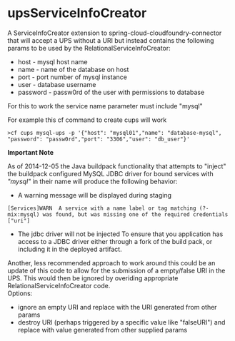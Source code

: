 upsServiceInfoCreator
=====================

A ServiceInfoCreator extension to spring-cloud-cloudfoundry-connector that will accept a UPS without a URI but instead contains the following params to be used by the RelationalServiceInfoCreator:
* host - mysql host name
* name - name of the database on host
* port - port number of mysql instance
* user - database username
* password - passw0rd of the user with permissions to database

For this to work the service name parameter must include "mysql"

For example this cf command to create cups will work

```
>cf cups mysql-ups -p '{"host": "mysql01","name": "database-mysql",
"password": "passw0rd","port": "3306","user": "db_user"}'
```

**Important Note**

As of 2014-12-05 the Java buildpack functionality that attempts to "inject" the buildpack configured MySQL JDBC driver for bound services with _"mysql"_ in their name will produce the following behavior:
- A warning message will be displayed during staging
```
[Services]WARN  A service with a name label or tag matching (?-mix:mysql) was found, but was missing one of the required credentials ["uri"]
```
- The jdbc driver will not be injected
To ensure that you application has access to a JDBC driver either through a fork of the build pack, or including it in the deployed artifact. 

Another, less recommended approach to work around this could be an update of this code to allow for the submission of a empty/false URI in the UPS.  This would then be ignored by overiding appropriate RelationalServiceInfoCreator code.  
Options:
- ignore an empty URI and replace with the URI generated from other params
- destroy URI (perhaps triggered by a specific value like "falseURI") and replace with value generated from other supplied params

